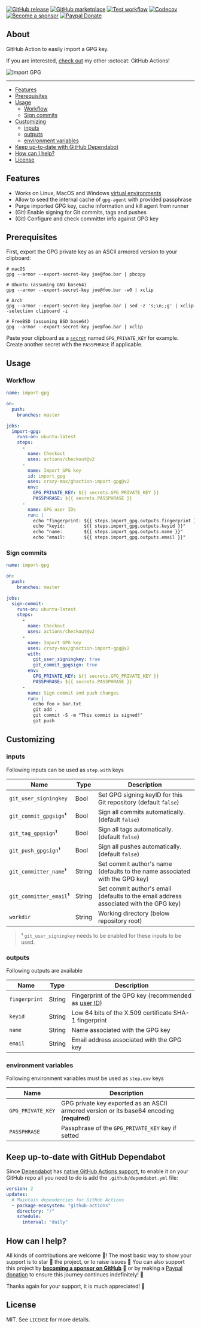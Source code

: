 [![GitHub release](https://img.shields.io/github/release/crazy-max/ghaction-import-gpg.svg?style=flat-square)](https://github.com/crazy-max/ghaction-import-gpg/releases/latest)
[![GitHub marketplace](https://img.shields.io/badge/marketplace-import--gpg-blue?logo=github&style=flat-square)](https://github.com/marketplace/actions/import-gpg)
[![Test workflow](https://img.shields.io/github/workflow/status/crazy-max/ghaction-import-gpg/test?label=test&logo=github&style=flat-square)](https://github.com/crazy-max/ghaction-import-gpg/actions?workflow=test)
[![Codecov](https://img.shields.io/codecov/c/github/crazy-max/ghaction-import-gpg?logo=codecov&style=flat-square)](https://codecov.io/gh/crazy-max/ghaction-import-gpg)
[![Become a sponsor](https://img.shields.io/badge/sponsor-crazy--max-181717.svg?logo=github&style=flat-square)](https://github.com/sponsors/crazy-max)
[![Paypal Donate](https://img.shields.io/badge/donate-paypal-00457c.svg?logo=paypal&style=flat-square)](https://www.paypal.me/crazyws)

## About <!-- omit in toc -->

GitHub Action to easily import a GPG key.

If you are interested, [check out](https://git.io/Je09Y) my other :octocat: GitHub Actions!

![Import GPG](.github/ghaction-import-gpg.png)

___

* [Features](#features)
* [Prerequisites](#prerequisites)
* [Usage](#usage)
  * [Workflow](#workflow)
  * [Sign commits](#sign-commits)
* [Customizing](#customizing)
  * [inputs](#inputs)
  * [outputs](#outputs)
  * [environment variables](#environment-variables)
* [Keep up-to-date with GitHub Dependabot](#keep-up-to-date-with-github-dependabot)
* [How can I help?](#how-can-i-help)
* [License](#license)

## Features

* Works on Linux, MacOS and Windows [virtual environments](https://help.github.com/en/articles/virtual-environments-for-github-actions#supported-virtual-environments-and-hardware-resources)
* Allow to seed the internal cache of `gpg-agent` with provided passphrase
* Purge imported GPG key, cache information and kill agent from runner
* (Git) Enable signing for Git commits, tags and pushes
* (Git) Configure and check committer info against GPG key

## Prerequisites

First, export the GPG private key as an ASCII armored version to your clipboard:

```shell
# macOS
gpg --armor --export-secret-key joe@foo.bar | pbcopy

# Ubuntu (assuming GNU base64)
gpg --armor --export-secret-key joe@foo.bar -w0 | xclip

# Arch
gpg --armor --export-secret-key joe@foo.bar | sed -z 's;\n;;g' | xclip -selection clipboard -i

# FreeBSD (assuming BSD base64)
gpg --armor --export-secret-key joe@foo.bar | xclip
```

Paste your clipboard as a [`secret`](https://help.github.com/en/actions/configuring-and-managing-workflows/creating-and-storing-encrypted-secrets) named `GPG_PRIVATE_KEY` for example. Create another secret with the `PASSPHRASE` if applicable.

## Usage

### Workflow

```yaml
name: import-gpg

on:
  push:
    branches: master

jobs:
  import-gpg:
    runs-on: ubuntu-latest
    steps:
      -
        name: Checkout
        uses: actions/checkout@v2
      -
        name: Import GPG key
        id: import_gpg
        uses: crazy-max/ghaction-import-gpg@v2
        env:
          GPG_PRIVATE_KEY: ${{ secrets.GPG_PRIVATE_KEY }}
          PASSPHRASE: ${{ secrets.PASSPHRASE }}
      -
        name: GPG user IDs
        run: |
          echo "fingerprint: ${{ steps.import_gpg.outputs.fingerprint }}"
          echo "keyid:       ${{ steps.import_gpg.outputs.keyid }}"
          echo "name:        ${{ steps.import_gpg.outputs.name }}"
          echo "email:       ${{ steps.import_gpg.outputs.email }}"
```

### Sign commits

```yaml
name: import-gpg

on:
  push:
    branches: master

jobs:
  sign-commit:
    runs-on: ubuntu-latest
    steps:
      -
        name: Checkout
        uses: actions/checkout@v2
      -
        name: Import GPG key
        uses: crazy-max/ghaction-import-gpg@v2
        with:
          git_user_signingkey: true
          git_commit_gpgsign: true
        env:
          GPG_PRIVATE_KEY: ${{ secrets.GPG_PRIVATE_KEY }}
          PASSPHRASE: ${{ secrets.PASSPHRASE }}
      -
        name: Sign commit and push changes
        run: |
          echo foo > bar.txt
          git add .
          git commit -S -m "This commit is signed!"
          git push
```

## Customizing

### inputs

Following inputs can be used as `step.with` keys

| Name                                  | Type   | Description                                    |
|---------------------------------------|---------|------------------------------------------------|
| `git_user_signingkey`                 | Bool    | Set GPG signing keyID for this Git repository (default `false`) |
| `git_commit_gpgsign`**¹**             | Bool    | Sign all commits automatically. (default `false`) |
| `git_tag_gpgsign`**¹**                | Bool    | Sign all tags automatically. (default `false`) |
| `git_push_gpgsign`**¹**               | Bool    | Sign all pushes automatically. (default `false`) |
| `git_committer_name`**¹**             | String  | Set commit author's name (defaults to the name associated with the GPG key) |
| `git_committer_email`**¹**            | String  | Set commit author's email (defaults to the email address associated with the GPG key) |
| `workdir`                             | String  | Working directory (below repository root) |

> **¹** `git_user_signingkey` needs to be enabled for these inputs to be used.

### outputs

Following outputs are available

| Name          | Type    | Description                           |
|---------------|---------|---------------------------------------|
| `fingerprint` | String  | Fingerprint of the GPG key (recommended as [user ID](https://www.gnupg.org/documentation/manuals/gnupg/Specify-a-User-ID.html)) |
| `keyid`       | String  | Low 64 bits of the X.509 certificate SHA-1 fingerprint |
| `name`       | String  | Name associated with the GPG key       |
| `email`       | String  | Email address associated with the GPG key |

### environment variables

Following environment variables must be used as `step.env` keys

| Name               | Description                           |
|--------------------|---------------------------------------|
| `GPG_PRIVATE_KEY`  | GPG private key exported as an ASCII armored version or its base64 encoding (**required**) |
| `PASSPHRASE`       | Passphrase of the `GPG_PRIVATE_KEY` key if setted |

## Keep up-to-date with GitHub Dependabot

Since [Dependabot](https://docs.github.com/en/github/administering-a-repository/keeping-your-actions-up-to-date-with-github-dependabot)
has [native GitHub Actions support](https://docs.github.com/en/github/administering-a-repository/configuration-options-for-dependency-updates#package-ecosystem),
to enable it on your GitHub repo all you need to do is add the `.github/dependabot.yml` file:

```yaml
version: 2
updates:
  # Maintain dependencies for GitHub Actions
  - package-ecosystem: "github-actions"
    directory: "/"
    schedule:
      interval: "daily"
```

## How can I help?

All kinds of contributions are welcome :raised_hands:! The most basic way to show your support is to star :star2: the project, or to raise issues :speech_balloon: You can also support this project by [**becoming a sponsor on GitHub**](https://github.com/sponsors/crazy-max) :clap: or by making a [Paypal donation](https://www.paypal.me/crazyws) to ensure this journey continues indefinitely! :rocket:

Thanks again for your support, it is much appreciated! :pray:

## License

MIT. See `LICENSE` for more details.
